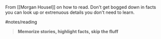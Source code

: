 From [[Morgan Housel]] on how to read. Don't get bogged down in facts you can look up or extrenuous details you don't need to learn.

#notes/reading


> **Memorize stories, highlight facts, skip the fluff**